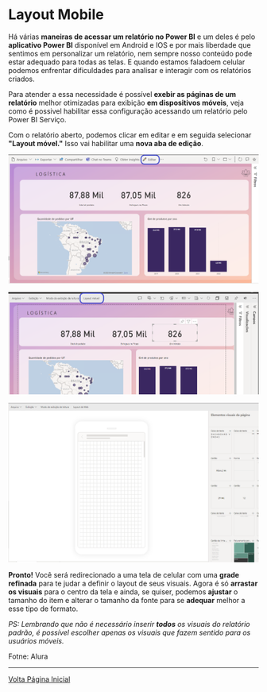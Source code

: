 # Layout Mobile

Há várias **maneiras de acessar um relatório no Power BI** e um deles é pelo **aplicativo Power BI** disponível em Android e IOS e por mais liberdade que sentimos em personalizar um relatório, nem sempre nosso conteúdo pode estar adequado para todas as telas. E quando estamos faladoem celular podemos enfrentar dificuldades para analisar e interagir com os relatórios criados.

Para atender a essa necessidade é possível **exebir as páginas de um relatório** melhor otimizadas para exibição **em dispositivos móveis**, veja como é possivel habilitar essa configuração acessando um relatório pelo Power BI Serviço.

Com o relatório aberto, podemos clicar em editar e em seguida selecionar **"Layout móvel."** Isso vai habilitar uma **nova aba de edição**.

![Layout movel](/POWER%20BI/ASSETS/layoutMovel1.png)

![Layout Movel 2](/POWER%20BI/ASSETS/layoutmovel2.png)

![Layout Movel 3](/POWER%20BI/ASSETS/layoutMovel3.png)

**Pronto!** Você será redirecionado a uma tela de celular com uma **grade refinada** para te judar a definir o layout de seus visuais. Agora é só **arrastar os visuais** para o centro da tela e ainda, se quiser, podemos **ajustar** o tamanho do item e alterar o tamanho da fonte para se **adequar** melhor a esse tipo de formato.

*PS: Lembrando que não é necessário inserir **todos** os visuais do relatório padrão, é possível escolher apenas os visuais que fazem sentido para os usuários móveis.*

Fotne: Alura


----------------

[Volta Página Inicial](/README.md)